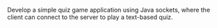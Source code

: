 Develop a simple quiz game application using Java 
sockets, where the client can connect to the server 
to play a text-based quiz.
